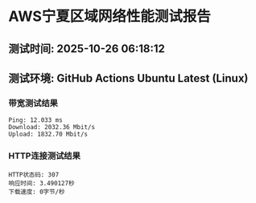 # AWS宁夏区域网络性能测试报告
## 测试时间: 2025-10-26 06:18:12
## 测试环境: GitHub Actions Ubuntu Latest (Linux)

### 带宽测试结果
```
Ping: 12.033 ms
Download: 2032.36 Mbit/s
Upload: 1832.70 Mbit/s
```

### HTTP连接测试结果
```
HTTP状态码: 307
响应时间: 3.490127秒
下载速度: 0字节/秒
```

